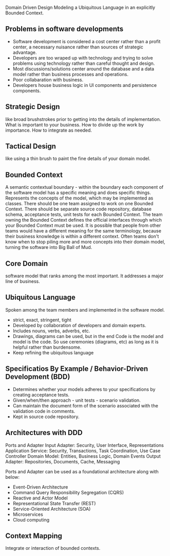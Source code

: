 Domain Driven Design
Modeling a Ubiquitous Language in an explicitly Bounded Context.

## Problems in software developments
- Software development is considered a cost center rather than a profit center, a necessary nuisance rather than sources of strategic advantage.
- Developers are too wraped up with technology and trying to solve problems using technology rather than careful thought and design.
- Most discussions/solutions center around the database and a data model rather than business processes and operations.
- Poor collabaration with business.
- Developers house business logic in UI components and persistence components.

## Strategic Design
like broad brushstrokes prior to getting into the details of implementation.
What is important to your business.
How to divide up the work by importance.
How to integrate as needed.
## Tactical Design
like using a thin brush to paint the fine details of your domain model.


## Bounded Context
A semantic contextual boundary - within the boundary each component of the software model has a specific meaning and does specific things.
Represents the concepts of the model, which may be implemented as classes.
There should be one team assigned to work on one Bounded Context.
There should be separate source code repository, database schema, acceptance tests, unit tests for each Bounded Context.
The team owning the Bounded Context defines the official interfaces through which your Bounded Context must be used.
It is possible that people from other teams would have a different meaning for the same terminology, because their business knowledge is within a different context.
Often teams don't know when to stop piling more and more concepts into their domain model, turning the software into Big Ball of Mud.

## Core Domain
software model that ranks among the most important. It addresses a major line of business.

## Ubiquitous Language
Spoken among the team members and implemented in the software model.
- strict, exact, stringent, tight
- Developed by collaboration of developers and domain experts.
- Includes nouns, verbs, adverbs, etc.
- Drawings, diagrams can be used, but in the end Code is the model and model is the code. So use ceremonies (diagrams, etc) as long as it is helpful rather than burdensome.
- Keep refining the ubiquitous language

## Specificatios By Example / Behavior-Driven Development (BDD)
- Determines whether your models adheres to your specifications by creating acceptance tests.
- Given/when/then approach - unit tests - scenario validation.
- Can maintain the document form of the scenario associated with the validation code in comments.
- Kept in source code repository.

## Architectures with DDD
Ports and Adapter
  Input Adapter: Security, User Interface, Representations
  Application Service: Security, Transactions, Task Coordination, Use Case Controller
  Domain Model: Entities, Business Logic, Domain Events
  Output Adapter: Repositories, Documents, Cache, Messaging

Ports and Adapter can be used as a foundational architecture along with below:
- Event-Driven Architecture
- Command Query Responsibility Segregation (CQRS)
- Reactive and Actor Model
- Representational State Transfer (REST)
- Service-Oriented Architecture (SOA)
- Microservices
- Cloud computing

## Context Mapping
Integrate or interaction of bounded contexts.
